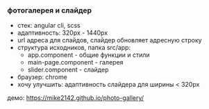### фотогалерея и слайдер

- стек: angular cli, scss
- адаптивность: 320px - 1440px
- url адреса для слайдов, слайдер обновляет aдресную строку
- структура исходников, папка src/app:
  - app.component - общие функции и стили
  - main-page.component - галерея
  - slider.component - слайдер
- браузер: chrome
- хочу улучшить: адаптивность слайдера для ширины < 320px

демо: https://mike2142.github.io/photo-gallery/

